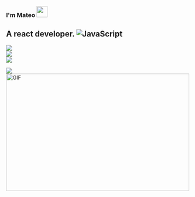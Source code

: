 ### I'm Mateo <img src="https://raw.githubusercontent.com/aemmadi/aemmadi/master/wave.gif" width="30px">

## A react developer. ![JavaScript](https://img.shields.io/badge/-JavaScript-black?style=flat-square&logo=javascript)

![](https://github-readme-stats.vercel.app/api?username=911mateo911&theme=radical&hide_border=false&include_all_commits=false&count_private=true)<br/>
![](https://github-readme-streak-stats.herokuapp.com/?user=911mateo911&theme=radical&hide_border=false)<br/>
![](https://github-readme-stats.vercel.app/api/top-langs/?username=911mateo911&theme=radical&hide_border=false&include_all_commits=true&count_private=true&layout=compact)

<img src='https://www.codewars.com/users/911mateo911/badges/large' />

<img align="center" alt="GIF" src="https://github.com/abhisheknaiidu/abhisheknaiidu/blob/master/code.gif?raw=true" width="500" height="320" />

<br />

<p style='margin: 10px' ></p>

